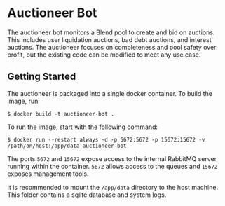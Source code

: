 # Auctioneer Bot
The auctioneer bot monitors a Blend pool to create and bid on auctions. This includes user liquidation auctions, bad debt auctions, and interest auctions. The auctioneer focuses on completeness and pool safety over profit, but the existing code can be modified to meet any use case.

## Getting Started

The auctioneer is packaged into a single docker container. To build the image, run:

```
$ docker build -t auctioneer-bot .
```

To run the image, start with the following command:

```
$ docker run --restart always -d -p 5672:5672 -p 15672:15672 -v /path/on/host:/app/data auctioneer-bot
```

The ports `5672` and `15672` expose access to the internal RabbitMQ server running within the container. `5672` allows access to the queues and `15672` exposes management tools.

It is recommended to mount the `/app/data` directory to the host machine. This folder contains a sqlite database and system logs.

